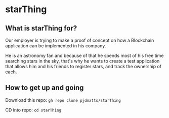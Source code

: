 # starThing

## What is starThing for?

Our employer is trying to make a proof of concept on how a Blockchain application can be implemented in his company.

He is an astronomy fan and because of that he spends most of his free time searching stars in the sky, that's why he wants to create a test application that allows him and his friends to register stars, and track the ownership of each.

## How to get up and going

Download this repo: ```gh repo clone pjdmatts/starThing```

CD into repo: ```cd starThing```